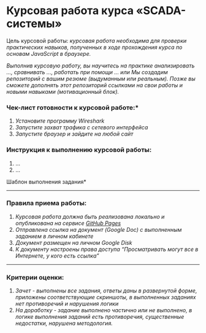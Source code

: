 # Курсовая работа курса «SCADA-системы»

Цель курсовой работы:
*курсовая работа необходима для проверки практических навыков, полученных в ходе прохождения курса
по основам JavaScript в браузере.*

*Выполнив курсовую работу, вы научитесь на практике анализировать ..., сравнивать ..., работать при помощи ...
или Мы создадим репозиторий с вашим резюме (выдуманным или реальным). Позже вы сможете дополнять этот
репозиторий ссылками на свои работы и новыми навыками (мотивационный блок).*

### Чек-лист готовности к курсовой работе:*

1. *Установите программу Wireshark*
1. *Запустите захват трафика с сетевого интерфейса*
1. *Запустите браузер и зайдите на любой сайт*

### Инструкция к выполнению курсовой работы:

1. ...
1. ...

Шаблон выполнения задания*

-----

### Правила приема работы:

1. *Курсовая работа должна быть реализована локально и опубликована на сервисе [GitHub Pages](https://pages.github.com/)*
1. *Отправлена ссылка на документ (Google Doc) с выполненным заданием в личном кабинете*
1. *Документ размещен на личном Google Disk*
1. *К документу настроены права доступа “Просматривать могут все в Интернете, у кого есть ссылка”*

-----

### Критерии оценки:

1. *Зачет - выполнены все задания, ответы даны в развернутой форме, приложены соответствующие скриншоты, в выполненных заданиях нет противоречий и нарушения логики*
1. *На доработку - задание выполнено частично или не выполнено, в логике выполнения заданий есть противоречия, существенные недостатки, нарушена методология.*
